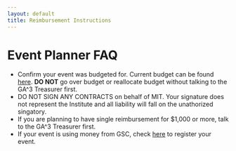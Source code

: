 ```yaml
---
layout: default
title: Reimbursement Instructions
---
```


# Event Planner FAQ

* Confirm your event was budgeted for. Current budget can be found [here](./useful-links). **DO NOT** go over budget or reallocate budget without talking to the GA^3 Treasurer first.
* DO NOT SIGN ANY CONTRACTS on behalf of MIT. Your signature does not represent the Institute and all liability will fall on the unathorized singatory.
* If you are planning to have single reimbursement for $1,000 or more, talk to the GA^3 Treasurer first.
* If your event is using money from GSC, check [here](./register-event) to register your event.
